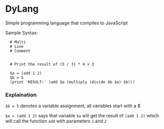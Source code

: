 # DyLang
Simple programming language that compiles to JavaScript


Sample Syntax:

```
  # Multi
  # Line
  # Comment


  # Print the result of (5 / 3) * 4 + 3

  $a = (add 1 2)
  $b = 5
  (print 'RESULT:' (add $a (multiply (divide $b $a) $b)))
```

### Explaination

`$b = 5`  denotes a variable assignment, all variables start with a *$*

`$a = (add 1 2)` says that variable `$a` will get the result of `(add 1 2)` which will call the function `add` with parameters `1` and `2`